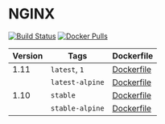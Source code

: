 NGINX
=================

[![Build Status](https://travis-ci.org/drupal-docker/nginx.svg?branch=master)](https://travis-ci.org/drupal-docker/nginx)
[![Docker Pulls](https://img.shields.io/docker/pulls/drupaldocker/nginx.svg?maxAge=2592000)](https://hub.docker.com/r/drupaldocker/nginx)

| Version | Tags | Dockerfile |
| --- | --- | --- |
| 1.11 | `latest`, `1` | [Dockerfile](https://github.com/drupal-docker/nginx/blob/master/mainline/Dockerfile-mainline) |
|  | `latest-alpine` | [Dockerfile](https://github.com/drupal-docker/nginx/blob/master/mainline-alpine/Dockerfile-mainline-alpine) |
| 1.10 | `stable` | [Dockerfile](https://github.com/drupal-docker/nginx/blob/master/stable/Dockerfile-stable) |
|  | `stable-alpine` | [Dockerfile](https://github.com/drupal-docker/nginx/blob/master/stable-alpine/Dockerfile-stable-alpine) |
